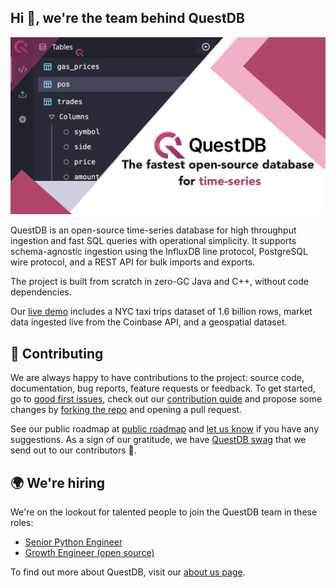 ## Hi 👋, we're the team behind QuestDB

![Banner with illustration of QuestDB, the open source time series database](/images/org_banner.png)

QuestDB is an open-source time-series database for high throughput ingestion and fast SQL queries with operational simplicity. It supports schema-agnostic ingestion using the InfluxDB line protocol, PostgreSQL wire protocol, and a REST API for bulk imports and exports.

The project is built from scratch in zero-GC Java and C++, without code dependencies.

Our [live demo](https://demo.questdb.io/) includes a NYC taxi trips dataset of 1.6 billion rows, market data ingested live from the Coinbase API, and a geospatial dataset.

## 🤝 Contributing

We are always happy to have contributions to the project: source code, documentation, bug reports, feature requests or feedback.
To get started, go to [good first issues](https://github.com/questdb/questdb/issues?q=is%3Aissue+is%3Aopen+label%3A%22Good+first+issue%22), check out our [contribution guide](https://github.com/questdb/questdb/blob/master/CONTRIBUTING.md) and propose some changes by [forking the repo](https://docs.github.com/en/github/getting-started-with-github/fork-a-repo) and opening a pull request. 

See our public roadmap at [public roadmap](https://github.com/orgs/questdb/projects/1/views/5) and [let us know](https://slack.questdb.io) if you have any suggestions.
As a sign of our gratitude, we have [QuestDB swag](https://questdb.io/community) that we send out to our contributors 🙌.

## 🌍 We're hiring

We're on the lookout for talented people to join the QuestDB team in these roles:

- [Senior Python Engineer](https://questdb.io/careers/senior-backend-engineer-python/)
- [Growth Engineer (open source)](https://questdb.io/careers/growth-engineer-open-source/)


To find out more about QuestDB, visit our [about us page](https://questdb.io/about-us/).
